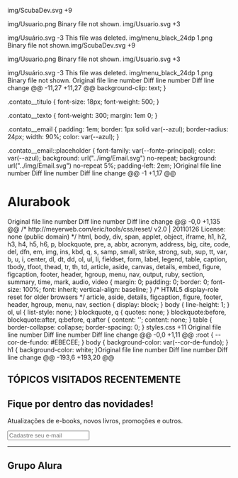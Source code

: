 ‎img/ScubaDev.svg
+9



‎img/Usuario.png
Binary file not shown.
‎img/Usuario.svg
+3



‎img/Usuário.svg
-3
This file was deleted.
‎img/menu_black_24dp 1.png
Binary file not shown.‎img/ScubaDev.svg
+9



‎img/Usuario.png
Binary file not shown.
‎img/Usuario.svg
+3



‎img/Usuário.svg
-3
This file was deleted.
‎img/menu_black_24dp 1.png
Binary file not shown.
Original file line number	Diff line number	Diff line change
@@ -11,27 +11,27 @@
    background-clip: text;
}

.contato__titulo {
    font-size: 18px;
    font-weight: 500;
}

.contato__texto {
    font-weight: 300;
    margin: 1em 0;
}

.contato__email {
    padding: 1em;
    border: 1px solid var(--azul);
    border-radius: 24px;
    width: 90%;
    color: var(--azul);
}

.contato__email::placeholder {
    font-family: var(--fonte-principal);
    color: var(--azul);
    background: url("../img/Email.svg") no-repeat;
    background: url("../img/Email.svg") no-repeat 5%;
    padding-left: 2em;
}Original file line number	Diff line number	Diff line change
@@ -1 +1,17 @@
<!DOCTYPE html>
<html>

<head>
    <meta charset="UTF-8">
    <meta name="viewport" content="width=device-width, initial-scale=1.0">
    <title>AluraBooks</title>
    <link rel="stylesheet" href="reset.css">
    <link rel="stylesheet" href="styles.css">
</head>
<body>
    <h1>Alurabook</h1>
</body>
</html>
Original file line number	Diff line number	Diff line change
@@ -0,0 +1,135 @@
/* http://meyerweb.com/eric/tools/css/reset/ 
   v2.0 | 20110126
   License: none (public domain)
*/
html,
body,
div,
span,
applet,
object,
iframe,
h1,
h2,
h3,
h4,
h5,
h6,
p,
blockquote,
pre,
a,
abbr,
acronym,
address,
big,
cite,
code,
del,
dfn,
em,
img,
ins,
kbd,
q,
s,
samp,
small,
strike,
strong,
sub,
sup,
tt,
var,
b,
u,
i,
center,
dl,
dt,
dd,
ol,
ul,
li,
fieldset,
form,
label,
legend,
table,
caption,
tbody,
tfoot,
thead,
tr,
th,
td,
article,
aside,
canvas,
details,
embed,
figure,
figcaption,
footer,
header,
hgroup,
menu,
nav,
output,
ruby,
section,
summary,
time,
mark,
audio,
video {
    margin: 0;
    padding: 0;
    border: 0;
    font-size: 100%;
    font: inherit;
    vertical-align: baseline;
}
/* HTML5 display-role reset for older browsers */
article,
aside,
details,
figcaption,
figure,
footer,
header,
hgroup,
menu,
nav,
section {
    display: block;
}
body {
    line-height: 1;
}
ol,
ul {
    list-style: none;
}
blockquote,
q {
    quotes: none;
}
blockquote:before,
blockquote:after,
q:before,
q:after {
    content: '';
    content: none;
}
table {
    border-collapse: collapse;
    border-spacing: 0;
}
‎styles.css
+11
Original file line number	Diff line number	Diff line change
@@ -0,0 +1,11 @@
:root {
    --cor-de-fundo: #EBECEE;
}
body {
    background-color: var(--cor-de-fundo);
}
h1 {
    background-color: white;
}Original file line number	Diff line number	Diff line change
@@ -193,6 +193,20 @@ <h2 class="tópicos__titulo">TÓPICOS VISITADOS RECENTEMENTE</h2>
    </ul>
  </section>

  <section class="contato">
    <h2 class="contato__titulo">Fique por dentro das novidades!</h2>
    <p class="contato__texto">
      Atualizações de e-books, novos livros, promoções e outros.
    </p>
    <input type="email" placeholder="Cadastre seu e-mail" class="contato__email" />
  </section>
  <hr />
  <footer class="rodapé">
    <h2 class="rodapé__titulo">Grupo Alura</h2>
  </footer>
  <script src="https://cdn.jsdelivr.net/npm/swiper@11/swiper-bundle.min.js"></script>
  <script>
    const swiper = new Swiper(".swiper", {
‎styles.css
+2
Original file line number	Diff line number	Diff line change
@@ -2,6 +2,8 @@
@import url("styles/banner.css");
@import url("styles/carrossel.css");
@import url("styles/topicos.css");
@import url("styles/contato.css");
@import url("styles/rodapé.css");

:root {
    --cor-de-fundo: #EBECEE;
‎styles/contato.css
+37
Original file line number	Diff line number	Diff line change
@@ -0,0 +1,37 @@
.contato {
    background-color: var(--branco);
    padding: 1em;
}
.contato__titulo,
.contato__texto {
    background: var(--azul-degrade);
    -webkit-background-clip: text;
    -webkit-text-fill-color: transparent;
    background-clip: text;
}
.contato__titulo {
    font-size: 18px;
    font-weight: 500;
}
.contato__texto {
    font-weight: 300;
    margin: 1em 0;
}
.contato__email {
    padding: 1em;
    border: 1px solid var(--azul);
    border-radius: 24px;
    width: 90%;
    color: var(--azul);
}
.contato__email::placeholder {
    font-family: var(--fonte-principal);
    color: var(--azul);
    background: url("../img/Email.svg") no-repeat;
    padding-left: 2em;
}
‎styles/rodapé.css
+8
Original file line number	Diff line number	Diff line change
@@ -0,0 +1,8 @@
hr {
    margin: 0;
}
.rodapé {
    background-color: var(--branco);
    padding: 1em;
}  <section class="contato">
    <h2 class="contato__titulo">Fique por dentro das novidades!</h2>
    <p class="contato__texto">
      Atualizações de e-books, novos livros, promoções e outros.
    </p>
    <input type="email" placeholder="Cadastre seu e-mail" class="contato__email" />
  </section>
  <hr />
  <footer class="rodapé">
    <h2 class="rodapé__titulo">Grupo Alura</h2>
  </footer>
  <script src="https://cdn.jsdelivr.net/npm/swiper@11/swiper-bundle.min.js"></script>
  <script>
    const swiper = new Swiper(".swiper", {
‎styles.css
+2
Original file line number	Diff line number	Diff line change
@@ -2,6 +2,8 @@
@import url("styles/banner.css");
@import url("styles/carrossel.css");
@import url("styles/topicos.css");
@import url("styles/contato.css");
@import url("styles/rodapé.css");

:root {
    --cor-de-fundo: #EBECEE;
‎styles/contato.css
+37
Original file line number	Diff line number	Diff line change
@@ -0,0 +1,37 @@
.contato {
    background-color: var(--branco);
    padding: 1em;
}
.contato__titulo,
.contato__texto {
    background: var(--azul-degrade);
    -webkit-background-clip: text;
    -webkit-text-fill-color: transparent;
    background-clip: text;
}
.contato__titulo {
    font-size: 18px;
    font-weight: 500;
}
.contato__texto {
    font-weight: 300;
    margin: 1em 0;
}
.contato__email {
    padding: 1em;
    border: 1px solid var(--azul);
    border-radius: 24px;
    width: 90%;
    color: var(--azul);
}
.contato__email::placeholder {
    font-family: var(--fonte-principal);
    color: var(--azul);
    background: url("../img/Email.svg") no-repeat;
    padding-left: 2em;
}
‎styles/rodapé.css
+8
Original file line number	Diff line number	Diff line change
@@ -0,0 +1,8 @@
hr {
    margin: 0;
}
.rodapé {
    background-color: var(--branco);
    padding: 1em;
}
